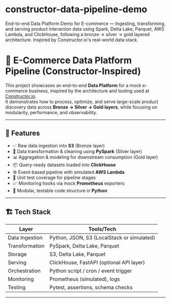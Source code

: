 # constructor-data-pipeline-demo
End-to-end Data Platform Demo for E-commerce — Ingesting, transforming, and serving product interaction data using Spark, Delta Lake, Parquet, AWS Lambda, and ClickHouse, following a bronze → silver → gold layered architecture. Inspired by Constructor.io's real-world data stack.


# 🧠 E-Commerce Data Platform Pipeline (Constructor-Inspired)

This project showcases an end-to-end **Data Platform** for a mock e-commerce business, inspired by the architecture and tooling used at [Constructor.io](https://www.constructor.io/).  
It demonstrates how to process, optimize, and serve large-scale product discovery data across **Bronze → Silver → Gold layers**, while focusing on modularity, performance, and observability.

---

## 🚀 Features

- ✅ Raw data ingestion into **S3** (Bronze layer)
- 🧹 Data transformation & cleaning using **PySpark** (Silver layer)
- 📊 Aggregation & modeling for downstream consumption (Gold layer)
- 📦 Query-ready datasets loaded into **ClickHouse**
- ⚙️ Event-based pipeline with simulated **AWS Lambda**
- 🧪 Unit test coverage for pipeline stages
- 📈 Monitoring hooks via mock **Prometheus** exporters
- 📄 Modular, testable code structure in **Python**

---

## 🏗️ Tech Stack

| Layer            | Tools/Tech                              |
|------------------|------------------------------------------|
| Data Ingestion   | Python, JSON, S3 (LocalStack or simulated) |
| Transformation   | PySpark, Delta Lake, Parquet              |
| Storage          | S3, Delta Lake, Parquet                   |
| Serving          | ClickHouse, FastAPI (optional API layer) |
| Orchestration    | Python script / cron / event trigger      |
| Monitoring       | Prometheus (simulated), logs              |
| Testing          | Pytest, assertions, schema checks         |

---
